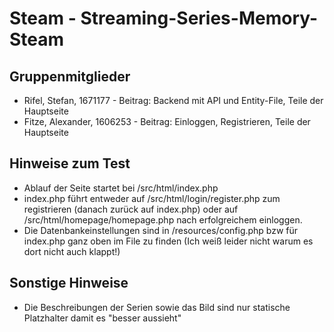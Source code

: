 # Steam - Streaming-Series-Memory-Steam

## Gruppenmitglieder
- Rifel, Stefan, 1671177 - Beitrag: Backend mit API und Entity-File, Teile der Hauptseite
- Fitze, Alexander, 1606253 - Beitrag: Einloggen, Registrieren, Teile der Hauptseite

## Hinweise zum Test
- Ablauf der Seite startet bei /src/html/index.php
- index.php führt entweder auf /src/html/login/register.php zum registrieren (danach zurück auf index.php)
oder auf /src/html/homepage/homepage.php nach erfolgreichem einloggen.
- Die Datenbankeinstellungen sind in /resources/config.php bzw für index.php ganz oben im File zu finden (Ich weiß leider 
nicht warum es dort nicht auch klappt!)

## Sonstige Hinweise
- Die Beschreibungen der Serien sowie das Bild sind nur statische Platzhalter damit es "besser aussieht"